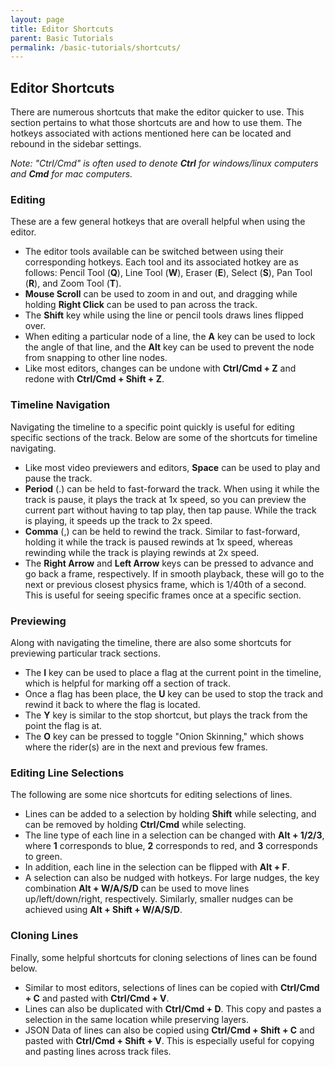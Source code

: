 ```yaml
---
layout: page
title: Editor Shortcuts
parent: Basic Tutorials
permalink: /basic-tutorials/shortcuts/
---
```


## Editor Shortcuts

There are numerous shortcuts that make the editor quicker to use. This section pertains to what those shortcuts are and how to use them. The hotkeys associated with actions mentioned here can be located and rebound in the sidebar settings.

*Note: "Ctrl/Cmd" is often used to denote **Ctrl** for windows/linux computers and **Cmd** for mac computers.*

### Editing

These are a few general hotkeys that are overall helpful when using the editor.

- The editor tools available can be switched between using their corresponding hotkeys. Each tool and its associated hotkey are as follows: Pencil Tool (**Q**), Line Tool (**W**), Eraser (**E**), Select (**S**), Pan Tool (**R**), and Zoom Tool (**T**).
- **Mouse Scroll** can be used to zoom in and out, and dragging while holding **Right Click** can be used to pan across the track.
- The **Shift** key while using the line or pencil tools draws lines flipped over.
- When editing a particular node of a line, the **A** key can be used to lock the angle of that line, and the **Alt** key can be used to prevent the node from snapping to other line nodes.
- Like most editors, changes can be undone with **Ctrl/Cmd + Z** and redone with **Ctrl/Cmd + Shift + Z**.

### Timeline Navigation

Navigating the timeline to a specific point quickly is useful for editing specific sections of the track. Below are some of the shortcuts for timeline navigating.

- Like most video previewers and editors, **Space** can be used to play and pause the track.
- **Period** (.) can be held to fast-forward the track. When using it while the track is pause, it plays the track at 1x speed, so you can preview the current part without having to tap play, then tap pause. While the track is playing, it speeds up the track to 2x speed.
- **Comma** (,) can be held to rewind the track. Similar to fast-forward, holding it while the track is paused rewinds at 1x speed, whereas rewinding while the track is playing rewinds at 2x speed.
- The **Right Arrow** and **Left Arrow** keys can be pressed to advance and go back a frame, respectively. If in smooth playback, these will go to the next or previous closest physics frame, which is 1/40th of a second. This is useful for seeing specific frames once at a specific section.

### Previewing

Along with navigating the timeline, there are also some shortcuts for previewing particular track sections.

- The **I** key can be used to place a flag at the current point in the timeline, which is helpful for marking off a section of track.
- Once a flag has been place, the **U** key can be used to stop the track and rewind it back to where the flag is located.
- The **Y** key is similar to the stop shortcut, but plays the track from the point the flag is at.
- The **O** key can be pressed to toggle "Onion Skinning," which shows where the rider(s) are in the next and previous few frames.

### Editing Line Selections

The following are some nice shortcuts for editing selections of lines.

- Lines can be added to a selection by holding **Shift** while selecting, and can be removed by holding **Ctrl/Cmd** while selecting.
- The line type of each line in a selection can be changed with **Alt + 1/2/3**, where **1** corresponds to blue, **2** corresponds to red, and **3** corresponds to green.
- In addition, each line in the selection can be flipped with **Alt + F**.
- A selection can also be nudged with hotkeys. For large nudges, the key combination **Alt + W/A/S/D** can be used to move lines up/left/down/right, respectively. Similarly, smaller nudges can be achieved using **Alt + Shift + W/A/S/D**.

### Cloning Lines

Finally, some helpful shortcuts for cloning selections of lines can be found below.

- Similar to most editors, selections of lines can be copied with **Ctrl/Cmd + C** and pasted with **Ctrl/Cmd + V**.
- Lines can also be duplicated with **Ctrl/Cmd + D**. This copy and pastes a selection in the same location while preserving layers.
- JSON Data of lines can also be copied using **Ctrl/Cmd + Shift + C** and pasted with **Ctrl/Cmd + Shift + V**. This is especially useful for copying and pasting lines across track files.
